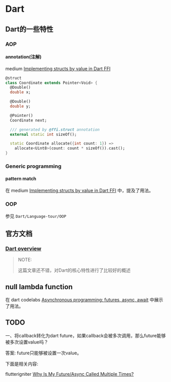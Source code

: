 # Dart 



## Dart的一些特性

### AOP

#### annotation(注解)

medium [Implementing structs by value in Dart FFI](https://medium.com/dartlang/implementing-structs-by-value-in-dart-ffi-1cb1829d11a9) 

```dart
@struct
class Coordinate extends Pointer<Void> {
  @Double()
  double x;

  @Double()
  double y;

  @Pointer()
  Coordinate next;

  /// generated by @ffi.struct annotation
  external static int sizeOf();

  static Coordinate allocate({int count: 1}) =>
    allocate<Uint8>(count: count * sizeOf()).cast();
}
```

### Generic programming

#### pattern match

在 medium [Implementing structs by value in Dart FFI](https://medium.com/dartlang/implementing-structs-by-value-in-dart-ffi-1cb1829d11a9) 中，提及了用法。



### OOP

参见 `Dart/Language-tour/OOP`

## 官方文档



### [Dart overview](https://dart.dev/overview)

> NOTE: 
>
> 这篇文章还不错，对Dart的核心特性进行了比较好的概述
>
> 



## null lambda function

在 dart codelabs [Asynchronous programming: futures, async, await](https://dart.dev/codelabs/async-await) 中展示了用法。



## TODO

一、将callback转化为dart future，如果callback会被多次调用，那么future能够被多次设置value吗？

答案: future只能够被设置一次value。

下面是相关内容:

flutterigniter [Why Is My Future/Async Called Multiple Times?](https://flutterigniter.com/future-async-called-multiple-times/)

